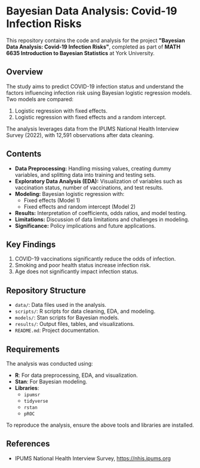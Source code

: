 # Bayesian Data Analysis: Covid-19 Infection Risks

This repository contains the code and analysis for the project **"Bayesian Data Analysis: Covid-19 Infection Risks"**, completed as part of **MATH 6635 Introduction to Bayesian Statistics** at York University.

## Overview

The study aims to predict COVID-19 infection status and understand the factors influencing infection risk using Bayesian logistic regression models. Two models are compared:
1. Logistic regression with fixed effects.
2. Logistic regression with fixed effects and a random intercept.

The analysis leverages data from the IPUMS National Health Interview Survey (2022), with 12,591 observations after data cleaning.

## Contents

- **Data Preprocessing:** Handling missing values, creating dummy variables, and splitting data into training and testing sets.
- **Exploratory Data Analysis (EDA):** Visualization of variables such as vaccination status, number of vaccinations, and test results.
- **Modeling:** Bayesian logistic regression with:
  - Fixed effects (Model 1)
  - Fixed effects and random intercept (Model 2)
- **Results:** Interpretation of coefficients, odds ratios, and model testing.
- **Limitations:** Discussion of data limitations and challenges in modeling.
- **Significance:** Policy implications and future applications.

## Key Findings

1. COVID-19 vaccinations significantly reduce the odds of infection.
2. Smoking and poor health status increase infection risk.
3. Age does not significantly impact infection status.

## Repository Structure

- `data/`: Data files used in the analysis.
- `scripts/`: R scripts for data cleaning, EDA, and modeling.
- `models/`: Stan scripts for Bayesian models.
- `results/`: Output files, tables, and visualizations.
- `README.md`: Project documentation.

## Requirements

The analysis was conducted using:
- **R**: For data preprocessing, EDA, and visualization.
- **Stan**: For Bayesian modeling.
- **Libraries**:
  - `ipumsr`
  - `tidyverse`
  - `rstan`
  - `pROC`

To reproduce the analysis, ensure the above tools and libraries are installed.

## References
- IPUMS National Health Interview Survey, https://nhis.ipums.org

